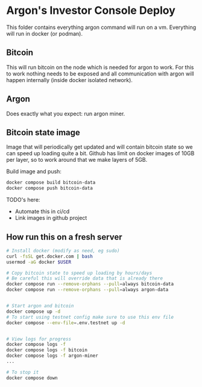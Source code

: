 # Argon's Investor Console Deploy

This folder contains everything argon command will run on a vm. Everything will run in docker (or podman).


## Bitcoin
This will run bitcoin on the node which is needed for argon to work. For this to work nothing needs to be exposed and all communication with argon will happen internally (inside docker isolated network).

## Argon
Does exactly what you expect: run argon miner.


## Bitcoin state image
Image that will periodically get updated and will contain bitcoin state so we can speed up loading quite a bit. Github has limit on docker images of 10GB per layer, so to work around that we make layers of 5GB.

Build image and push:
```sh
docker compose build bitcoin-data
docker compose push bitcoin-data

```

TODO's here:
- Automate this in ci/cd
- Link images in github project

## How run this on a fresh server

```sh
# Install docker (modify as need, eg sudo)
curl -fsSL get.docker.com | bash
usermod -aG docker $USER

# Copy bitcoin state to speed up loading by hours/days
# Be careful this will override data that is already there
docker compose run --remove-orphans --pull=always bitcoin-data
docker compose run --remove-orphans --pull=always argon-data


# Start argon and bitcoin
docker compose up -d
# To start using testnet config make sure to use this env file
docker compose --env-file=.env.testnet up -d


# View logs for progress
docker compose logs -f
docker compose logs -f bitcoin
docker compose logs -f argon-miner
...

# To stop it
docker compose down
```
